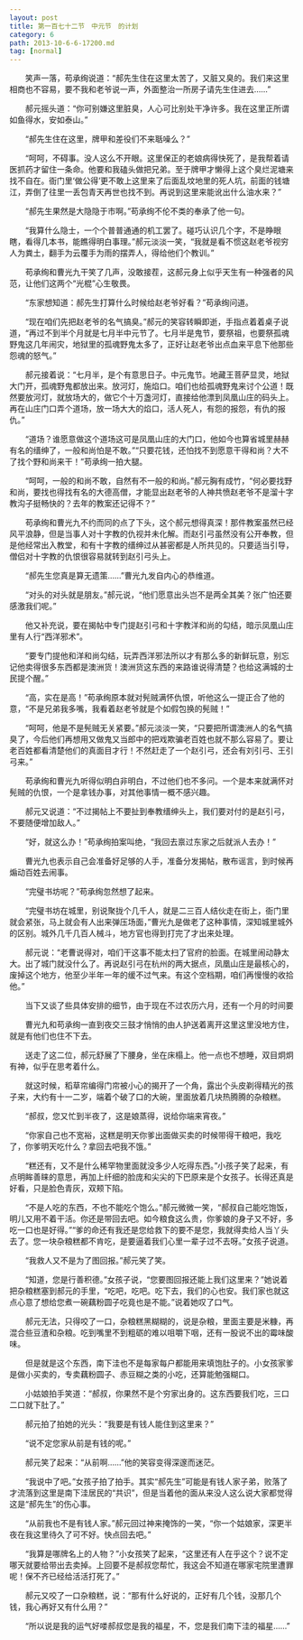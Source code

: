 ```yaml
---
layout: post
title: 第一百七十二节　中元节　的计划
category: 6
path: 2013-10-6-6-17200.md
tag: [normal]
---
```


　　笑声一落，苟承绚说道：“郝先生住在这里太苦了，又脏又臭的。我们来这里相商也不容易，要不我和老爷说一声，外面整治一所房子请先生住进去……”

　　郝元摇头道：“你可别嫌这里脏臭，人心可比别处干净许多。我在这里正所谓如鱼得水，安如泰山。”

　　“郝先生住在这里，牌甲和差役们不来聒噪么？”

　　“呵呵，不碍事。没人这么不开眼。这里保正的老娘病得快死了，是我帮着请医抓药才留住一条命。他要和我磕头做把兄弟。至于牌甲才懒得上这个臭烂泥塘来找不自在。衙门里‘做公得’更不敢上这里来了后面乱坟地里的死人坑，前面的钱塘江，弄倒了往里一丢包青天再世也找不到。再说到这里来能讹出什么油水来？”

　　“郝先生果然是大隐隐于市啊。”苟承绚不伦不类的奉承了他一句。

　　“我算什么隐士，一个个普普通通的机工罢了。碰巧认识几个字，不是睁眼瞎，看得几本书，能瞧得明白事理。”郝元淡淡一笑，“我就是看不惯这赵老爷视穷人为粪土，翻手为云覆手为雨的摆弄人，得给他们个教训。”

　　苟承绚和曹光九干笑了几声，没敢接茬，这郝元身上似乎天生有一种强者的风范，让他们这两个“光棍”心生敬畏。

　　“东家想知道：郝先生打算什么时候给赵老爷好看？”苟承绚问道。

　　“现在咱们先把赵老爷的名气搞臭。”郝元的笑容转瞬即逝，手指点着着桌子说道，“再过不到半个月就是七月半中元节了。七月半是鬼节，要祭祖，也要祭孤魂野鬼这几年闹灾，地狱里的孤魂野鬼太多了，正好让赵老爷出点血来平息下他那些怨魂的怒气。”

　　郝元接着说：“七月半，是个有意思日子。中元鬼节。地藏王菩萨显灵，地狱大门开，孤魂野鬼都放出来。放河灯，施焰口。咱们也给孤魂野鬼来讨个公道！既然要放河灯，就放场大的，做它个十万盏河灯，直接给他漂到凤凰山庄的码头上。再在山庄门口弄个道场，放一场大大的焰口，活人死人，有怨的报怨，有仇的报仇。”

　　“道场？谁愿意做这个道场这可是凤凰山庄的大门口，他如今也算省城里赫赫有名的缙绅了，一般和尚怕是不敢。”“只要花钱，还怕找不到愿意干得和尚？大不了找个野和尚来干！”苟承绚一拍大腿。

　　“呵呵，一般的和尚不敢，自然有不一般的和尚。”郝元胸有成竹，“何必要找野和尚，要找也得找有名的大德高僧，才能显出赵老爷的人神共愤赵老爷不是溜十字教沟子挺畅快的？去年的教案还记得不？”

　　苟承绚和曹光九不约而同的点了下头，这个郝元想得真深！那件教案虽然已经风平浪静，但是当事人对十字教的仇视并未化解。而赵引弓虽然没有公开奉教，但是他经常出入教堂，和有十字教的缙绅过从甚密都是人所共见的。只要适当引导，僧侣对十字教的仇恨很容易就转到赵引弓头上。

　　“郝先生您真是算无遗策……”曹光九发自内心的恭维道。

　　“对头的对头就是朋友。”郝元说，“他们愿意出头岂不是两全其美？张广怕还要感激我们呢。”

　　他又补充说，要在揭帖中专门提赵引弓和十字教洋和尚的勾结，暗示凤凰山庄里有人行“西洋邪术”。

　　“要专门提他和洋和尚勾结，玩弄西洋邪法所以才有那么多的新鲜玩意，别忘记他卖得很多东西都是澳洲货！澳洲货这东西的来路谁说得清楚？也给这满城的士民提个醒。”

　　“高，实在是高！”苟承绚原本就对髡贼满怀仇恨，听他这么一提正合了他的意，“不是兄弟我多嘴，我看着赵老爷就是个如假包换的髡贼！”

　　“呵呵，他是不是髡贼无关紧要。”郝元淡淡一笑，“只要把所谓澳洲人的名气搞臭了，今后他们再想用又做鬼又当郎中的把戏欺骗老百姓也就不那么容易了。要让老百姓都看清楚他们的真面目才行！不然赶走了一个赵引弓，还会有刘引弓、王引弓来。”

　　苟承绚和曹光九听得似明白非明白，不过他们也不多问。一个是本来就满怀对髡贼的仇恨，一个是拿钱办事，对其他事情一概不感兴趣。

　　郝元又说道：“不过揭帖上不要扯到奉教缙绅头上，我们要对付的是赵引弓，不要随便增加敌人。”

　　“好，就这么办！”苟承绚拍案叫绝，“我回去禀过东家之后就派人去办！”

　　曹光九也表示自己会准备好足够的人手，准备分发揭帖，散布谣言，到时候再煽动百姓去闹事。

　　“完璧书坊呢？”苟承绚忽然想了起来。

　　“完璧书坊在城里，别说聚拢个几千人，就是二三百人结伙走在街上，衙门里就会紧张，马上就会有人出来弹压场面，”曹光九是做老了这种事情，深知城里城外的区别。城外几千几百人械斗，地方官也得到打完了才出来处理。

　　郝元说：“老曹说得对，咱们干这事不能太扫了官府的脸面。在城里闹动静太大。出了城门就没什么了。再说赵引弓在杭州的两大据点，凤凰山庄是最核心的，废掉这个地方，他至少半年一年的缓不过气来。有这个空档期，咱们再慢慢的收拾他。”

　　当下又谈了些具体安排的细节，由于现在不过农历六月，还有一个月的时间要

　　曹光九和苟承绚一直到夜交三鼓才悄悄的由人护送着离开这里这里没地方住，就是有他们也住不下去。

　　送走了这二位，郝元舒展了下腰身，坐在床榻上。他一点也不想睡，双目炯炯有神，似乎在思考着什么。

　　就这时候，稻草帘编得门帘被小心的揭开了一个角，露出个头皮剃得精光的孩子来，大约有十一二岁，端着个破了口的大碗，里面放着几块热腾腾的杂粮糕。

　　“郝叔，您又忙到半夜了，这是娘蒸得，说给你端来宵夜。”

　　“你家自己也不宽裕，这糕是明天你爹出面做买卖的时候带得干粮吧，我吃了，你爹明天吃什么？拿回去吧我不饿。”

　　“糕还有，又不是什么稀罕物里面就没多少人吃得东西。”小孩子笑了起来，有点明眸善睐的意思，再加上纤细的脸庞和尖尖的下巴原来是个女孩子。长得还真是好看，只是脸色青灰，双颊下陷。

　　“不是人吃的东西，不也不能吃个饱么。”郝元微微一笑，“郝叔自己能吃饱饭，明儿又用不着干活。你还是带回去吧。如今粮食这么贵，你爹娘的身子又不好，多吃一口也是好得。”“爹的命还有我还是您给救下的要不是您，我就得卖给人当丫头去了。您一块杂粮糕都不肯吃，是要逼着我们心里一辈子过不去呀。”女孩子说道。

　　“我救人又不是为了图回报。”郝元笑了笑。

　　“知道，您是行善积德。”女孩子说，“您要图回报还能上我们这里来？”她说着把杂粮糕塞到郝元的手里，“吃吧，吃吧。吃下去，我们的心也安。我们家也就这点心意了想给您煮一碗藕粉圆子吃竟也是不能。”说着她叹了口气。

　　郝元无法，只得咬了一口，杂粮糕黑糊糊的，说是杂粮，里面主要是米糠，再混合些豆渣和杂粮。吃到嘴里不到粗砺的难以咀嚼下咽，还有一股说不出的霉味酸味。

　　但是就是这个东西，南下洼也不是每家每户都能用来填饱肚子的。小女孩家爹是做小买卖的，专卖藕粉圆子、赤豆糊之类的小吃，还算能勉强糊口。

　　小姑娘拍手笑道：“郝叔，你果然不是个穷家出身的。这东西要我们吃，三口二口就下肚了。”

　　郝元拍了拍她的光头：“我要是有钱人能住到这里来？”

　　“说不定您家从前是有钱的呢。”

　　郝元笑了起来：“从前啊……”他的笑容变得深邃而迷茫。

　　“我说中了吧。”女孩子拍了拍手。其实“郝先生”可能是有钱人家子弟，败落了才流落到这里是南下洼居民的“共识”，但是当着他的面从来没人这么说大家都觉得这是“郝先生”的伤心事。

　　“从前我也不是有钱人家。”郝元回过神来掩饰的一笑，“你一个姑娘家，深更半夜在我这里待久了可不好。快点回去吧。”

　　“我算是哪牌名上的人物？”小女孩笑了起来，“这里还有人在乎这个？说不定哪天就要给带出去卖掉。上回要不是郝叔您帮忙，我这会不知道在哪家宅院里遭罪呢！保不齐已经给活活打死了。”

　　郝元又咬了一口杂粮糕，说：“那有什么好说的，正好有几个钱，没那几个钱，我心再好又有什么用？”

　　“所以说是我的运气好喽郝叔您是我的福星，不，您是我们南下洼的福星……”
